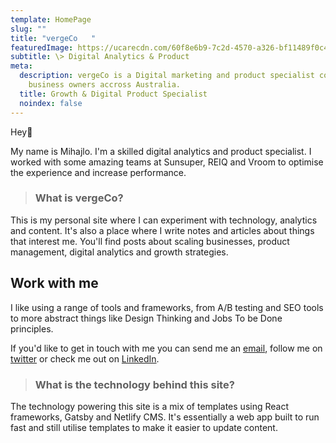 ```yaml
---
template: HomePage
slug: ""
title: "vergeCo   "
featuredImage: https://ucarecdn.com/60f8e6b9-7c2d-4570-a326-bf11489f0c4e/
subtitle: \> Digital Analytics & Product
meta:
  description: vergeCo is a Digital marketing and product specialist consulting
    business owners accross Australia.
  title: Growth & Digital Product Specialist
  noindex: false
---
```

Hey👋

My name is Mihajlo. I'm a skilled digital analytics and product specialist. I worked with some amazing teams at Sunsuper, REIQ and Vroom to optimise the experience and increase performance.

> ### What is vergeCo?

This is my personal site where I can experiment with technology, analytics and content. It's also a place where I write notes and articles about things that interest me. You'll find posts about scaling businesses, product management, digital analytics and growth strategies.

## Work with me

I like using a range of tools and frameworks, from A/B testing and SEO tools to more abstract things like Design Thinking and Jobs To be Done principles.

If you'd like to get in touch with me you can send me an [email](mailto:mihajlo@hey.com), follow me on [twitter](https://twitter.com/naumovic) or check me out on [LinkedIn](https://www.linkedin.com/in/naumovic/).

> ### What is the technology behind this site?

The technology powering this site is a mix of templates using React frameworks, Gatsby and Netlify CMS. It's essentially a web app built to run fast and still utilise templates to make it easier to update content.
